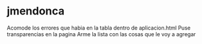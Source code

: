 # jmendonca
Acomode los errores que habia en la tabla dentro de aplicacion.html
Puse transparencias en la pagina
Arme la lista con las cosas que le voy a agregar

